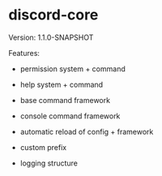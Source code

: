 # discord-core

Version:
1.1.0-SNAPSHOT

Features:
- permission system + command
- help system + command

- base command framework
- console command framework
- automatic reload of config + framework 
- custom prefix
- logging structure
